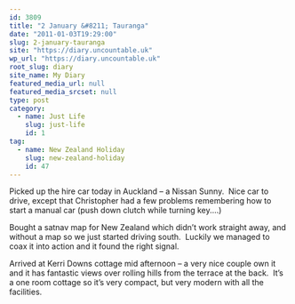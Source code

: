 ```yaml
---
id: 3809
title: "2 January &#8211; Tauranga"
date: "2011-01-03T19:29:00"
slug: 2-january-tauranga
site: "https://diary.uncountable.uk"
wp_url: "https://diary.uncountable.uk"
root_slug: diary
site_name: My Diary
featured_media_url: null
featured_media_srcset: null
type: post
category:
  - name: Just Life
    slug: just-life
    id: 1
tag:
  - name: New Zealand Holiday
    slug: new-zealand-holiday
    id: 47
---
```


<div xmlns='http://www.w3.org/1999/xhtml'>Picked up the hire car today in Auckland &#8211; a Nissan Sunny.  Nice car to drive, except that Christopher had a few problems remembering how to start a manual car (push down clutch while turning key....)</p>
<p>Bought a satnav map for New Zealand which didn&#8217;t work straight away, and without a map so we just started driving south.  Luckily we managed to coax it into action and it found the right signal.  </p>
<p>Arrived at Kerri Downs cottage mid afternoon &#8211; a very nice couple own it and it has fantastic views over rolling hills from the terrace at the back.  It&#8217;s a one room cottage so it&#8217;s very compact, but very modern with all the facilities.</p>
<p></div>
